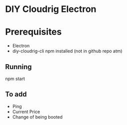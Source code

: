 # DIY Cloudrig Electron

# Prerequisites

* Electron
* diy-cloudrig-cli npm installed (not in github repo atm)

## Running

npm start

## To add

* Ping
* Current Price
* Change of being booted